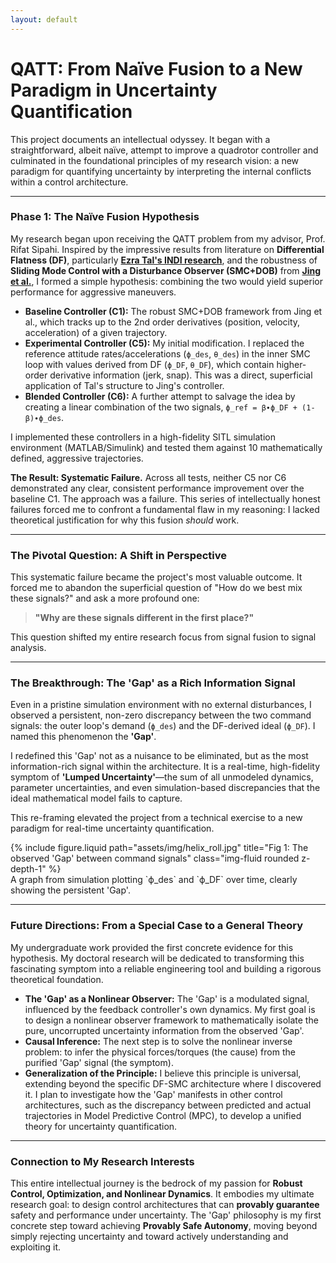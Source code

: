 ```yaml
---
layout: default
---
```

# QATT: From Naïve Fusion to a New Paradigm in Uncertainty Quantification

This project documents an intellectual odyssey. It began with a straightforward, albeit naïve, attempt to improve a quadrotor controller and culminated in the foundational principles of my research vision: a new paradigm for quantifying uncertainty by interpreting the internal conflicts within a control architecture.

---

### Phase 1: The Naïve Fusion Hypothesis
My research began upon receiving the QATT problem from my advisor, Prof. Rifat Sipahi. Inspired by the impressive results from literature on **Differential Flatness (DF)**, particularly **[Ezra Tal's INDI research](https://arxiv.org/abs/1809.04048)**, and the robustness of **Sliding Mode Control with a Disturbance Observer (SMC+DOB)** from **[Jing et al.](https://www.mdpi.com/2504-446X/6/9/261)**, I formed a simple hypothesis: combining the two would yield superior performance for aggressive maneuvers.

* **Baseline Controller (C1):** The robust SMC+DOB framework from Jing et al., which tracks up to the 2nd order derivatives (position, velocity, acceleration) of a given trajectory.
* **Experimental Controller (C5):** My initial modification. I replaced the reference attitude rates/accelerations (`ϕ_des`, `θ_des`) in the inner SMC loop with values derived from DF (`ϕ_DF`, `θ_DF`), which contain higher-order derivative information (jerk, snap). This was a direct, superficial application of Tal's structure to Jing's controller.
* **Blended Controller (C6):** A further attempt to salvage the idea by creating a linear combination of the two signals, `ϕ_ref = β∙ϕ_DF + (1-β)∙ϕ_des`.

I implemented these controllers in a high-fidelity SITL simulation environment (MATLAB/Simulink) and tested them against 10 mathematically defined, aggressive trajectories.

**The Result: Systematic Failure.**
Across all tests, neither C5 nor C6 demonstrated any clear, consistent performance improvement over the baseline C1. The approach was a failure. This series of intellectually honest failures forced me to confront a fundamental flaw in my reasoning: I lacked theoretical justification for why this fusion *should* work.

---

### The Pivotal Question: A Shift in Perspective
This systematic failure became the project's most valuable outcome. It forced me to abandon the superficial question of "How do we best mix these signals?" and ask a more profound one:

> **"Why are these signals different in the first place?"** 

This question shifted my entire research focus from signal fusion to signal analysis.

---

### The Breakthrough: The 'Gap' as a Rich Information Signal
Even in a pristine simulation environment with no external disturbances, I observed a persistent, non-zero discrepancy between the two command signals: the outer loop's demand (`ϕ_des`) and the DF-derived ideal (`ϕ_DF`). I named this phenomenon the **'Gap'**.

I redefined this 'Gap' not as a nuisance to be eliminated, but as the most information-rich signal within the architecture. It is a real-time, high-fidelity symptom of **'Lumped Uncertainty'**—the sum of all unmodeled dynamics, parameter uncertainties, and even simulation-based discrepancies that the ideal mathematical model fails to capture.

This re-framing elevated the project from a technical exercise to a new paradigm for real-time uncertainty quantification.

<div class="row">
    <div class="col-sm mt-3 mt-md-0">
        {% include figure.liquid path="assets/img/helix_roll.jpg" title="Fig 1: The observed 'Gap' between command signals" class="img-fluid rounded z-depth-1" %}
    </div>
</div>
<div class="caption">
    A graph from simulation plotting `ϕ_des` and `ϕ_DF` over time, clearly showing the persistent 'Gap'.
</div>

---

### Future Directions: From a Special Case to a General Theory
My undergraduate work provided the first concrete evidence for this hypothesis. My doctoral research will be dedicated to transforming this fascinating symptom into a reliable engineering tool and building a rigorous theoretical foundation.

* **The 'Gap' as a Nonlinear Observer:** The 'Gap' is a modulated signal, influenced by the feedback controller's own dynamics. My first goal is to design a nonlinear observer framework to mathematically isolate the pure, uncorrupted uncertainty information from the observed 'Gap'.
* **Causal Inference:** The next step is to solve the nonlinear inverse problem: to infer the physical forces/torques (the cause) from the purified 'Gap' signal (the symptom).
* **Generalization of the Principle:** I believe this principle is universal, extending beyond the specific DF-SMC architecture where I discovered it. I plan to investigate how the 'Gap' manifests in other control architectures, such as the discrepancy between predicted and actual trajectories in Model Predictive Control (MPC), to develop a unified theory for uncertainty quantification.

---

### Connection to My Research Interests
This entire intellectual journey is the bedrock of my passion for **Robust Control, Optimization, and Nonlinear Dynamics**. It embodies my ultimate research goal: to design control architectures that can **provably guarantee** safety and performance under uncertainty. The 'Gap' philosophy is my first concrete step toward achieving **Provably Safe Autonomy**, moving beyond simply rejecting uncertainty and toward actively understanding and exploiting it.
